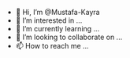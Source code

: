 - 👋 Hi, I’m @Mustafa-Kayra
- 👀 I’m interested in ...
- 🌱 I’m currently learning ...
- 💞️ I’m looking to collaborate on ...
- 📫 How to reach me ...

<!---
Mustafa-Kayra/Mustafa-Kayra is a ✨ special ✨ repository because its `README.md` (this file) appears on your GitHub profile.
You can click the Preview link to take a look at your changes.
--->
